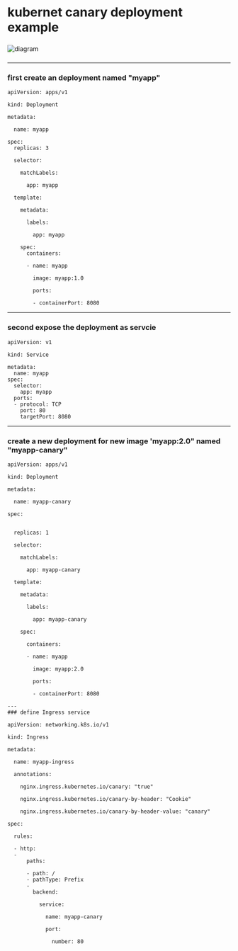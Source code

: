 # kubernet canary deployment example

###
![diagram](https://github.com/MeganLiu/kubernet_canary_deployment.md/issues/1#issue-1730966067)

###
---
### first create an deployment named "myapp"
```
apiVersion: apps/v1

kind: Deployment

metadata:

  name: myapp
  
spec:
  replicas: 3
  
  selector:
  
    matchLabels:
    
      app: myapp
      
  template:
  
    metadata:
    
      labels:
      
        app: myapp
        
    spec:
      containers:
      
      - name: myapp
      
        image: myapp:1.0
        
        ports:
        
        - containerPort: 8080
```
---
### second expose the deployment as servcie  
```
apiVersion: v1

kind: Service 

metadata:
  name: myapp
spec:
  selector:
    app: myapp
  ports:
  - protocol: TCP
    port: 80
    targetPort: 8080

```
---
### create a new deployment  for  new image 'myapp:2.0" named "myapp-canary"
```
apiVersion: apps/v1

kind: Deployment

metadata:

  name: myapp-canary
  
spec:


  replicas: 1
  
  selector:
  
    matchLabels:
    
      app: myapp-canary
      
  template:
  
    metadata:
    
      labels:
      
        app: myapp-canary
        
    spec:
    
      containers:
      
      - name: myapp
      
        image: myapp:2.0
        
        ports:
        
        - containerPort: 8080

---
### define Ingress service

apiVersion: networking.k8s.io/v1

kind: Ingress

metadata:

  name: myapp-ingress
  
  annotations:
  
    nginx.ingress.kubernetes.io/canary: "true"
    
    nginx.ingress.kubernetes.io/canary-by-header: "Cookie"
    
    nginx.ingress.kubernetes.io/canary-by-header-value: "canary"
    
spec:

  rules:
  
  - http:
  - 
      paths:
      
      - path: /
      - pathType: Prefix
      - 
        backend:
        
          service:
          
            name: myapp-canary
            
            port:
            
              number: 80
```
